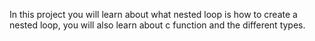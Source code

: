 In this project you will learn about what nested loop is how to create a nested loop, you will also learn about c function and the different types.
